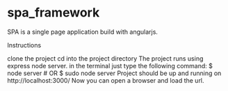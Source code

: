 # spa_framework

  SPA is a single page application build with angularjs.

  Instructions

  clone the project
  cd into the project directory
  The project runs using express node server. in the terminal just type the following command:
      $ node server
      # OR
      $ sudo node server
  Project should be up and running on http://localhost:3000/
  Now you can open a browser and load the url.

